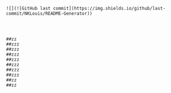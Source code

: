 
    ![](![GitHub last commit](https://img.shields.io/github/last-commit/NKLouis/README-Generator))
    
    
    
    
    ##zz
    ##zzz
    ##zzz
    ##zzz
    ##zzz
    ##zzz
    ##zzz
    ##zzz
    ##zz
    ##zz
      
      